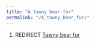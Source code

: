 ```yaml
---
title: "A tawny bear fur"
permalink: "/A_tawny_bear_fur/"
---
```


1.  REDIRECT [Tawny bear fur](Tawny_bear_fur "wikilink")